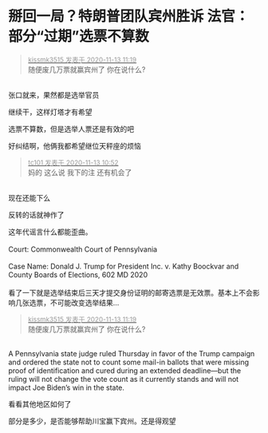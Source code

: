 # 掰回一局？特朗普团队宾州胜诉 法官：部分“过期”选票不算数


<div class="quote"><blockquote><font size="2"><a href="https://www.hostloc.com/forum.php?mod=redirect&amp;goto=findpost&amp;pid=9447624&amp;ptid=766132" target="_blank"><font color="#999999">kissmk3515 发表于 2020-11-13 11:19</font></a></font><br />
随便废几万票就赢宾州了 你在说什么?</blockquote></div><br />
张口就来，果然都是选举官员<img src="static/image/smiley/default/lol.gif" smilieid="12" border="0" alt="" />

继续干，这样灯塔才有希望

选票不算数，但是选举人票还是有效的吧<img id="aimg_oSRBQ" onclick="zoom(this, this.src, 0, 0, 0)" class="zoom" src="https://cdn.jsdelivr.net/gh/hishis/forum-master/public/images/patch.gif" onmouseover="img_onmouseoverfunc(this)" onload="thumbImg(this)" border="0" alt="" />

好纠结啊，他俩我都希望继位<img src="static/image/smiley/default/mad.gif" smilieid="11" border="0" alt="" />天秤座的烦恼

<div class="quote"><blockquote><font size="2"><a href="https://www.hostloc.com/forum.php?mod=redirect&amp;goto=findpost&amp;pid=9447436&amp;ptid=766132" target="_blank"><font color="#999999">tc101 发表于 2020-11-13 10:52</font></a></font><br />
妈的 这么说 我下的注 还有机会了</blockquote></div><br />
现在还能下么

反转的话就神作了

这年代谣言什么都能歪曲。<br />
<br />
Court: Commonwealth Court of Pennsylvania<br />
<br />
Case Name: Donald J. Trump for President Inc. v. Kathy Boockvar and County Boards of Elections, 602 MD 2020<br />
<br />
看了一下就是选举结束后三天才提交身份证明的邮寄选票是无效票。基本上不会影响几张选票，不可能改变选举结果...

<div class="quote"><blockquote><font size="2"><a href="https://www.hostloc.com/forum.php?mod=redirect&amp;goto=findpost&amp;pid=9447624&amp;ptid=766132" target="_blank"><font color="#999999">kissmk3515 发表于 2020-11-13 11:19</font></a></font><br />
随便废几万票就赢宾州了 你在说什么?</blockquote></div><br />
A Pennsylvania state judge ruled Thursday in favor of the Trump campaign and ordered the state not to count some mail-in ballots that were missing proof of identification and cured during an extended deadline—but the ruling will not change the vote count as it currently stands and will not impact Joe Biden’s win in the state.

看看其他地区如何了

部分是多少，是否能够帮助川宝赢下宾州。还是得观望<img id="aimg_QtozR" onclick="zoom(this, this.src, 0, 0, 0)" class="zoom" src="https://cdn.jsdelivr.net/gh/hishis/forum-master/public/images/patch.gif" onmouseover="img_onmouseoverfunc(this)" onload="thumbImg(this)" border="0" alt="" />

